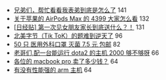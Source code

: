 - [兄弟们，帮忙看看我表弟到底是怎么了](https://www.v2ex.com/t/733760) 141
- [关于苹果的 AirPods Max 的 4399 大家怎么看](https://www.v2ex.com/t/733584) 132
- [[日经贴] 第一次见女朋友家长到底送什么？！](https://www.v2ex.com/t/733719) 131
- [北美字节（Tik ToK）的题难到逆天了](https://www.v2ex.com/t/733644) 96
- [50 只 医用外科口罩 灭菌 7.5 元 包邮](https://www.v2ex.com/t/733572) 82
- [老哥们,配一台能运行 dota2 的主机 2000 够不够呀](https://www.v2ex.com/t/733591) 66
- [各位的 macbook pro 卖了多少钱？](https://www.v2ex.com/t/733592) 64
- [有没有性能强的 arm 主机](https://www.v2ex.com/t/733633) 64
